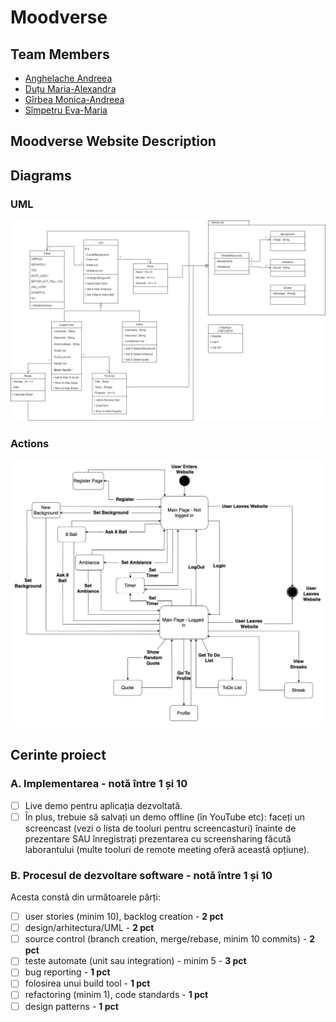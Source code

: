 # Moodverse

[//]: # (TODO introducere)

## Team Members
- [Anghelache Andreea](https://github.com/deeaanghelache)
- [Duțu Maria-Alexandra](https://github.com/DutuMaria)
- [Gîrbea Monica-Andreea](https://github.com/monicaandreea)
- [Sîmpetru Eva-Maria](https://github.com/evasimpetru28)

## Moodverse Website Description

[//]: # (TODO PUNE DIAGRAMELE CA POZE)
## Diagrams
### UML
![](/img/uml_diagram.png)
### Actions
![](/img/state_machine_diagram.png)

## Cerinte proiect
### A. Implementarea - notă între 1 și 10
- [ ] Live demo pentru aplicația dezvoltată.
- [ ] În plus, trebuie să salvați un demo offline (în YouTube etc): faceți un screencast (vezi o lista de tooluri pentru screencasturi) înainte de prezentare SAU înregistrați prezentarea cu screensharing făcută laborantului (multe tooluri de remote meeting oferă această opțiune).

### B. Procesul de dezvoltare software - notă între 1 și 10
Acesta constă din următoarele părți:
- [ ] user stories (minim 10), backlog creation - **2 pct**
- [ ] design/arhitectura/UML - **2 pct**
- [ ] source control (branch creation, merge/rebase, minim 10 commits) - **2 pct**
- [ ] teste automate (unit sau integration) - minim 5 - **3 pct**
- [ ] bug reporting - **1 pct**
- [ ] folosirea unui build tool - **1 pct**
- [ ] refactoring (minim 1), code standards - **1 pct**
- [ ] design patterns - **1 pct**
